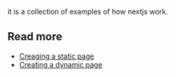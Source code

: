 it is a collection of examples of how nextjs work.

## Read more
 - [Creaging a static page](https://github.com/wahengchang/nextjs-must-know/wiki/Creating-a-React-Page)
 - [Creating a dynamic page](https://github.com/wahengchang/nextjs-must-know/wiki/Creating-a-Dynamic-Page-(SSR))